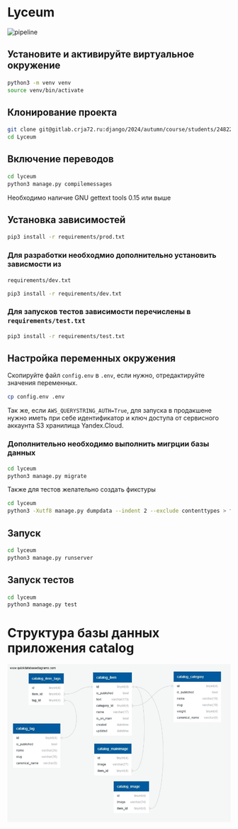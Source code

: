 # Lyceum
![pipeline](https://gitlab.crja72.ru/django/2024/autumn/course/students/248227-bogdansalaeff-course-1187/badges/main/pipeline.svg)
## Установите и активируйте виртуальное окружение
```bash
python3 -m venv venv
source venv/bin/activate
```
## Клонирование проекта
```bash
git clone git@gitlab.crja72.ru:django/2024/autumn/course/students/248227-bogdansalaeff-course-1187.git Lyceum
cd Lyceum
```
## Включение переводов
```bash
cd lyceum
python3 manage.py compilemessages
```
Необходимо наличие GNU gettext tools 0.15 или выше
## Установка зависимостей
```bash
pip3 install -r requirements/prod.txt
``` 
### Для разработки необходмио дополнительно установить зависмости из 
`requirements/dev.txt`
```bash
pip3 install -r requirements/dev.txt
``` 
### Для запусков тестов зависимости перечислены в `requirements/test.txt`
```bash
pip3 install -r requirements/test.txt
``` 
## Настройка переменных окружения
Скопируйте файл `config.env` в `.env`, если нужно, отредактируйте значения 
переменных.
```bash
cp config.env .env
```
Так же, если `AWS_QUERYSTRING_AUTH=True`, для запуска в продакшене
 нужно иметь при себе идентификатор и ключ доступа
 от сервисного аккаунта S3 хранилища Yandex.Cloud.
### Дополнительно необходимо выполнить мигрции базы данных
```bash
cd lyceum
python3 manage.py migrate
```
Также для тестов желательно создать фикстуры
```bash
cd lyceum
python3 -Xutf8 manage.py dumpdata --indent 2 --exclude contenttypes > fixtures/data.json
```
## Запуск
```bash
cd lyceum
python3 manage.py runserver
```
## Запуск тестов
```bash
cd lyceum
python3 manage.py test
```
# Структура базы данных приложения catalog
![Иллюстрация к проекту](ER.jpg)